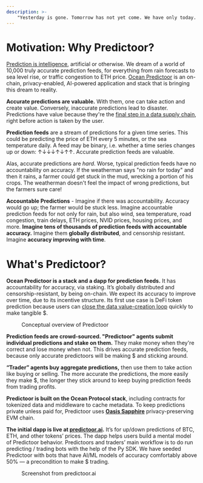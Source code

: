 ```yaml
---
description: >-
    "Yesterday is gone. Tomorrow has not yet come. We have only today. Let us begin." - A mother
---
```


# Motivation: Why Predictoor?

[Prediction is intelligence](https://www.explainablestartup.com/2017/06/why-prediction-is-the-essence-of-intelligence.html), artificial or otherwise. We dream of a world of 10,000 truly accurate prediction feeds, for everything from rain forecasts to sea level rise, or traffic congestion to ETH price. [Ocean Predictoor](https://predictoor.ai/) is an on-chain, privacy-enabled, AI-powered application and stack that is bringing this dream to reality.

**Accurate predictions are valuable.** With them, one can take action and create value. Conversely, inaccurate predictions lead to disaster. Predictions have value because they're the [final step in a data supply chain](https://blog.oceanprotocol.com/the-data-value-creation-loop-68e23575be02), right before action is taken by the user.

**Prediction feeds** are a stream of predictions for a given time series. This could be predicting the price of ETH every 5 minutes, or the sea temperature daily. A feed may be binary, i.e. whether a time series changes up or down: ↑↓↓↓↑↓↑↑. Accurate prediction feeds are valuable.

Alas, accurate predictions are *hard*. Worse, typical prediction feeds have no accountability on accuracy. If the weatherman says "no rain for today" and then it rains, a farmer could get stuck in the mud, wrecking a portion of his crops. The weatherman doesn't feel the impact of wrong predictions, but the farmers sure care! 

**Accountable Predictions** - Imagine if there was accountability. Accuracy would go up; the farmer would be stuck less. Imagine accountable prediction feeds for not only for rain, but also wind, sea temperature, road congestion, train delays, ETH prices, NVID prices, housing prices, and more. **Imagine tens of thousands of prediction feeds with accountable accuracy.** Imagine them **globally distributed**, and censorship resistant. Imagine **accuracy improving with time**. 


# What's Predictoor?

**Ocean Predictoor is a stack and a dapp for prediction feeds.** It has accountability for accuracy, via staking. It’s globally distributed and censorship-resistant, by being on-chain. We expect its accuracy to improve over time, due to its incentive structure. Its first use case is DeFi token prediction because users can [close the data value-creation loop](https://blog.oceanprotocol.com/the-data-value-creation-loop-68e23575be02) quickly to make tangible \$.

<figure><img src="../.gitbook/assets/predictoor/predictoor_overview.png" alt=""><figcaption>Conceptual overview of Predictoor</figcaption></figure>

**Prediction feeds are crowd-sourced. "Predictoor" agents submit individual predictions and stake on them.** They make money when they're correct and lose money when not. This drives accurate prediction feeds, because only accurate predictoors will be making \$ and sticking around.

**“Trader” agents buy aggregate predictions,** then use them to take action like buying or selling. The more accurate the predictions, the more easily they make \$, the longer they stick around to keep buying prediction feeds from trading profits.

**Predictoor is built on the Ocean Protocol stack**, including contracts for tokenized data and middleware to cache metadata. To keep predictions private unless paid for, Predictoor uses **[Oasis Sapphire](https://oasisprotocol.org/sapphire)** privacy-preserving EVM chain.

**The initial dapp is live at [predictoor.ai](https://predictoor.ai).** It’s for up/down predictions of BTC, ETH, and other tokens’ prices. The dapp helps users build a mental model of Predictoor behavior. Predictoors and traders’ main workflow is to do run predicting / trading bots with the help of the Py SDK. We have seeded Predictoor with bots that have AI/ML models of accuracy comfortably above 50% — a precondition to make \$ trading.

<figure><img src="../.gitbook/assets/predictoor/predictoor_ui.png" alt=""><figcaption>Screenshot from predictoor.ai</figcaption></figure>
